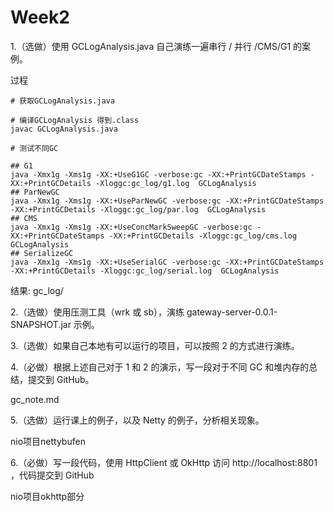 # Week2

1.（选做）使用 GCLogAnalysis.java 自己演练一遍串行 / 并行 /CMS/G1 的案例。

过程

```shell
# 获取GCLogAnalysis.java

# 编译GCLogAnalysis 得到.class
javac GCLogAnalysis.java

# 测试不同GC

## G1
java -Xmx1g -Xms1g -XX:+UseG1GC -verbose:gc -XX:+PrintGCDateStamps -XX:+PrintGCDetails -Xloggc:gc_log/g1.log  GCLogAnalysis
## ParNewGC
java -Xmx1g -Xms1g -XX:+UseParNewGC -verbose:gc -XX:+PrintGCDateStamps -XX:+PrintGCDetails -Xloggc:gc_log/par.log  GCLogAnalysis
## CMS
java -Xmx1g -Xms1g -XX:+UseConcMarkSweepGC -verbose:gc -XX:+PrintGCDateStamps -XX:+PrintGCDetails -Xloggc:gc_log/cms.log  GCLogAnalysis
## SerializeGC
java -Xmx1g -Xms1g -XX:+UseSerialGC -verbose:gc -XX:+PrintGCDateStamps -XX:+PrintGCDetails -Xloggc:gc_log/serial.log  GCLogAnalysis
```
结果: gc_log/

2.（选做）使用压测工具（wrk 或 sb），演练 gateway-server-0.0.1-SNAPSHOT.jar 示例。

3.（选做）如果自己本地有可以运行的项目，可以按照 2 的方式进行演练。

4.（必做）根据上述自己对于 1 和 2 的演示，写一段对于不同 GC 和堆内存的总结，提交到 GitHub。

gc_note.md

5.（选做）运行课上的例子，以及 Netty 的例子，分析相关现象。

nio项目nettybufen

6.（必做）写一段代码，使用 HttpClient 或 OkHttp 访问  http://localhost:8801 ，代码提交到 GitHub

nio项目okhttp部分